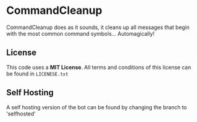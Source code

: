 # CommandCleanup
CommandCleanup does as it sounds, it cleans up all messages that begin with the most common command symbols... Automagically!


## License
This code uses a **MIT License**. All terms and conditions of this license can be found in `LICENESE.txt`

## Self Hosting
A self hosting version of the bot can be found by changing the branch to 'selfhosted'
